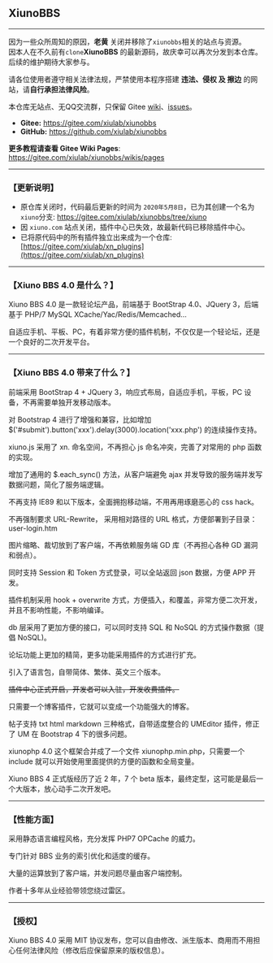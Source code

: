 ## XiunoBBS
------
因为一些众所周知的原因，**老黄** 关闭并移除了```xiunobbs```相关的站点与资源。   
因本人在不久前有`clone`**XiunoBBS** 的最新源码，故庆幸可以再次分发到本仓库。后续的维护期待大家参与。
 
请各位使用者遵守相关法律法规，严禁使用本程序搭建 **违法、侵权 及 擦边** 的网站，请**自行承担法律风险**。   

本仓库无站点、无QQ交流群，只保留 Gitee [wiki](https://gitee.com/xiulab/xiunobbs/wikis)、[issues](https://gitee.com/xiulab/xiunobbs/issues)。 
- **Gitee:** https://gitee.com/xiulab/xiunobbs   
- **GitHub:**  https://github.com/xiulab/xiunobbs   
   
**更多教程请查看 Gitee Wiki Pages**: https://gitee.com/xiulab/xiunobbs/wikis/pages   

------
### 【更新说明】
- 原仓库关闭时，代码最后更新的时间为 `2020年5月8日`，已为其创建一个名为`xiuno`分支: https://gitee.com/xiulab/xiunobbs/tree/xiuno
- 因 `xiuno.com` 站点关闭，插件中心已失效，故最新代码已移除插件中心。
- 已将原代码中的所有插件独立出来成为一个仓库: [https://gitee.com/xiulab/xn_plugins](https://gitee.com/xiulab/xn_plugins)

------
### 【Xiuno BBS 4.0 是什么？】
Xiuno BBS 4.0 是一款轻论坛产品，前端基于 BootStrap 4.0、JQuery 3，后端基于 PHP/7 MySQL XCache/Yac/Redis/Memcached...

自适应手机、平板、PC，有着非常方便的插件机制，不仅仅是一个轻论坛，还是一个良好的二次开发平台。

------
### 【Xiuno BBS 4.0 带来了什么？】
前端采用 BootStrap 4 + JQuery 3，响应式布局，自适应手机，平板，PC 设备，不再需要单独开发移动版本。

对 Bootstrap 4 进行了增强和兼容，比如增加 $('#submit').button('xxx').delay(3000).location('xxx.php') 的连续操作支持。

xiuno.js 采用了 xn. 命名空间，不再担心 js 命名冲突，完善了对常用的 php 函数的实现。

增加了通用的 $.each_sync() 方法，从客户端避免 ajax 并发导致的服务端并发写数据问题，简化了服务端逻辑。

不再支持 IE89 和以下版本，全面拥抱移动端，不用再用琢磨恶心的 css hack。

不再强制要求 URL-Rewrite， 采用相对路径的 URL 格式，方便部署到子目录：user-login.htm

图片缩略、裁切放到了客户端，不再依赖服务端 GD 库（不再担心各种 GD 漏洞和弱点）。

同时支持 Session 和 Token 方式登录，可以全站返回 json 数据，方便 APP 开发。

插件机制采用 hook + overwrite 方式，方便插入，和覆盖，非常方便二次开发，并且不影响性能，不影响编译。

db 层采用了更加方便的接口，可以同时支持 SQL 和 NoSQL 的方式操作数据（提倡 NoSQL)。

论坛功能上更加的精简，更多功能采用插件的方式进行扩充。

引入了语言包，自带简体、繁体、英文三个版本。

<del>插件中心正式开启，开发者可以入驻，开发收费插件。</del>

只需要一个博客插件，它就可以变成一个功能强大的博客。

帖子支持 txt html markdown 三种格式，自带适度整合的 UMEditor 插件，修正了 UM 在 Bootstrap 4 下的很多问题。

xiunophp 4.0 这个框架合并成了一个文件 xiunophp.min.php，只需要一个 include 就可以开始使用里面提供的方便的函数和全局变量。

Xiuno BBS 4 正式版经历了近 2 年，7 个 beta 版本，最终定型，这可能是最后一个大版本，放心动手二次开发吧。

------
### 【性能方面】
采用静态语言编程风格，充分发挥 PHP7 OPCache 的威力。

专门针对 BBS 业务的索引优化和适度的缓存。

大量的运算放到了客户端，并发问题尽量由客户端控制。

作者十多年从业经验带领您绕过雷区。

------
### 【授权】
Xiuno BBS 4.0 采用 MIT 协议发布，您可以自由修改、派生版本、商用而不用担心任何法律风险（修改后应保留原来的版权信息）。
